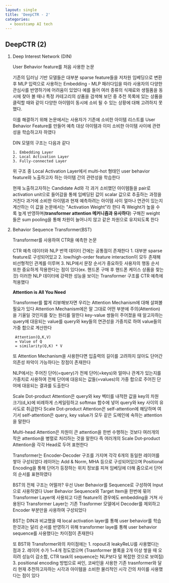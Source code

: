 ```yaml
---
layout: single
title: 'DeepCTR - 2'
categories:
  - boostcamp AI tech
---
```

## DeepCTR (2)

1. Deep Interest Network (DIN)
    
    User Behavior feature를 처음 사용한 논문
    
    기존의 딥러닝 기반 모델들은 대부분 sparse feature들을 저차원 임베딩으로 변환 후 MLP 입력으로 사용하는 Embedding - MLP 패러다임을 따라 사용자의 다양한 관심사를 반영하기에 어려움이 있었다 예를 들어 여러 종류의 식재료와 생필품을 동시에 찾아 볼 때나 특정 카테고리의 상품을 검색해 보던 중 추천 목록에 있는 상품을 클릭할 때와 같이 다양한 아이템이 동시에 소비 될 수 있는 상황에 대해 고려하지 못했다.

    이를 해결하기 위해 논문에서는 사용자가 기존에 소비한 아이템 리스트를 User Behavior Feature를 만들어 예측 대상 아이템과 이미 소비한 아이템 사이에 관련성을 학습하고자 하였다

    DIN 모델의 구조는 다음과 같다

       1. Embedding Layer 
       2. Local Activation Layer
       3. Fully-connected Layer 
    
    위 구조 중 Local Activation Layer에서 multi-hot 형태인 user behavior feature와 노출하고자 하는 아이템 간의 관련성을 학습한다

    현재 노출하고자하는 Candidate Ad와 각 과거 소비했던 아이템들을 pair로 activation unit으로 들어감을 통헤 임베딩된 값이 scalar 값으로 추출하는 과정을 거친다 과거에 소비한 아이템과 현재 예측하려는 아이템 사이 얼마나 연관이 있는지 계산하는 이 값을 논문에서는 "Activation Weight"라 한다 즉 Weight가 높을 수록 높게 반영하며(**transformer attention 메커니즘과 유사하다**) 구해진 weight들은 sum pooling을 통해 차원이 늘어나지 않고 같은 차원으로 유지되도록 한다

2. Behavior Sequence Transformer(BST)

    Transformer를 사용하여 CTR을 예측한 논문

    CTR 예측 데이터와 NLP 번역 데이터 간에는 공통점이 존재한다 1. 대부분 sparse feature로 구성되어있고 2. low/high-order feature interaction이 모두 존재해 비선형적인 관계를 이루며 3. NLP에서 문장 순서가 중요하듯 사용자의 행동 순서 또한 중요하게 작용한다는 점이 있다(ex. 핸드폰 구매 후 핸드폰 케이스 상품을 찾는 것) 이러한 NLP 데이터에 강력한 성능을 보이는 Transformer 구조를 CTR 예측에 적용했다

    **Attention is All You Need**
    
    Transformer를 짧게 리뷰해보자면 우리는 Attention Mechanism에 대해 살펴볼 필요가 있다 Attention Mechanism에은 말 그대로 어떤 부분에 주의(Attention)을 기울일 것인지를 찾는 원리를 말한다 key-value 쌍들이 주어졌을 때 알고자하는 query에 대응되는 value를 query와 key들의 연관성을 가중치로 하여 value들의 가중 합으로 계산한다

        Attention(Q,K,V) 
        = Value of Q
        = similarity(Q,K) * V
    
    또 Attention Mechanism을 사용한다면 입출력의 길이를 고려하지 않아도 단어간 의존성 파악이 가능하다는 장점이 존재한다

    NLP에서는 주어진 단어(=query)가 전체 단어(=keys)와 얼마나 관계가 있는지를 가중치로 사용하여 전체 단어에 대응되는 값들(=values)의 가중 합으로 주어진 단어에 대응되는 결과를 도출한다

    Scale Dot-product Attention은 query와 key 벡터를 내적한 값을 key의 차원 크기(d_k)에 비례하게 스케일링하고 softmax 함수에 넣어 query와 key 사이의 유사도로 취급한다 Scale Dot-product Attention은 self-attention에 해당하며 여기서 self-attention은 query, key value가 모두 같은 도메인에 속하는 attention을 말한다

    Multi-head Attention은 차원이 큰 attention을 한번 수행하는 것보다 여러개의 작은 attention을 병렬로 처리하는 것을 말한다 즉 여러개의 Scale Dot-product Attention을 각각 Head로 두어 표현한다

    Transformer는 Encoder-Decoder 구조를 가지며 각각 6개의 동일한 레이어를 쌓아 구성되었다 레이어는 Add & Norm, MHA 등으로 구성되어있으며 Positional Encoding을 통해 단어가 등장하는 위치 정보를 피쳐 임베딩에 더해 줌으로서 단어의 순서를 표현하였다
    
    BST의 전체 구조는 어떨까? 우선 User Behavior를 Sequence로 구성하여 Input으로 사용하였다 User Behavior Sequence와 Target Item을 한번에 묶어 Transformer Layer에 사용되고 다른 feature의 경우에도 embedding을 거쳐 사용된다 Transformer Layer는 기존 Trasformer 모델에서 Decoder를 제외하고 Encoder 부분만을 사용하여 구성되었다

    BST는 DIN과 비교했을 때 local activation layer를 통해 user behavior를 학습한것과는 달리 순서를 반영하기 위해 transformer laye를 통해 user behavior sequence를 사용했다는 차이점이 존재한다

    또 BST와 Transformer와의 차이점에는 1. ropout과 leakyReLU를 사용했다는 점과 2. 레이어 수가 1~4개 정도였으며 (Trasnformer 블록을 2개 이상 쌓을 때 오히려 성능이 감소함, CTR task의 sequence는 NLP보다 덜 복잡한 것으로 보여짐) 3. positional encoding 방법으로 싸인, 코싸인을 사용한 기존 trasnformer와 달리 현재 추천하고자하는 시각과 아이템을 소비한 물리적인 시각 간의 차이를 사용했다는 점이 있다
